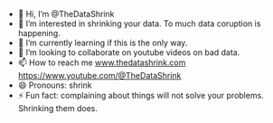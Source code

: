 - 👋 Hi, I’m @TheDataShrink
- 👀 I’m interested in shrinking your data. To much data coruption is happening.
- 🌱 I’m currently learning if this is the only way. 
- 💞️ I’m looking to collaborate on youtube videos on bad data.
- 📫 How to reach me www.thedatashrink.com https://www.youtube.com/@TheDataShrink
- 😄 Pronouns: shrink
- ⚡ Fun fact: complaining about things will not solve your problems. Shrinking them does.

<!---
TheDataShrink/TheDataShrink is a ✨ special ✨ repository because its `README.md` (this file) appears on your GitHub profile.
You can click the Preview link to take a look at your changes.
--->
